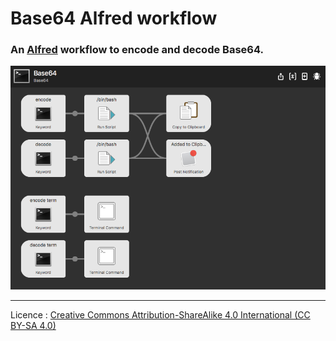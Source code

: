 # Base64 Alfred workflow

### An [Alfred](https://www.alfredapp.com) workflow to encode and decode Base64.

![](https://github.com/skynebula/base64-alfred-workflow/blob/master/Base64_Alfred.png?raw=true)

---

Licence : [Creative Commons Attribution-ShareAlike 4.0 International (CC BY-SA 4.0)](http://creativecommons.org/licenses/by-sa/4.0/)
